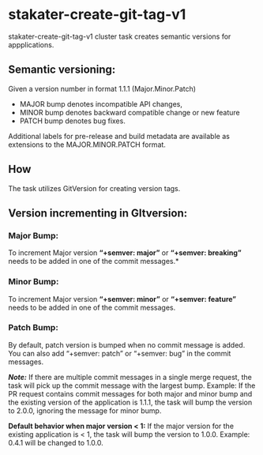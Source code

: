 # stakater-create-git-tag-v1

stakater-create-git-tag-v1 cluster task creates semantic versions for appplications.

## Semantic versioning:
Given a version number in format 1.1.1 (Major.Minor.Patch)
* MAJOR bump denotes incompatible API changes,
* MINOR bump denotes backward compatible change or new feature
* PATCH bump denotes bug fixes.

Additional labels for pre-release and build metadata are available as extensions to the MAJOR.MINOR.PATCH format.

## How
The task utilizes GitVersion for creating version tags.

## Version incrementing in GItversion:

### Major Bump:
To increment Major version **“+semver: major”**  or **“+semver: breaking”** needs to be added in one of the commit messages.*

### Minor Bump:
To increment Major version **“+semver: minor”**  or **“+semver: feature”** needs to be added in one of the commit messages.

### Patch Bump:
By default, patch version is bumped when no commit message is added. 
You can also add “+semver: patch”  or “+semver: bug” in the commit messages.

***Note:*** If there are multiple commit messages in a single merge request, the task will pick up the commit message with the largest bump.
Example: If the PR request contains commit messages for both major and minor bump and the existing version of the application is 1.1.1, the task will bump the version to 2.0.0, ignoring the message for minor bump.

**Default behavior when major version < 1:**
If the major version for the existing application is < 1, the task will bump the version to 1.0.0.
Example: 0.4.1 will be changed to 1.0.0.

